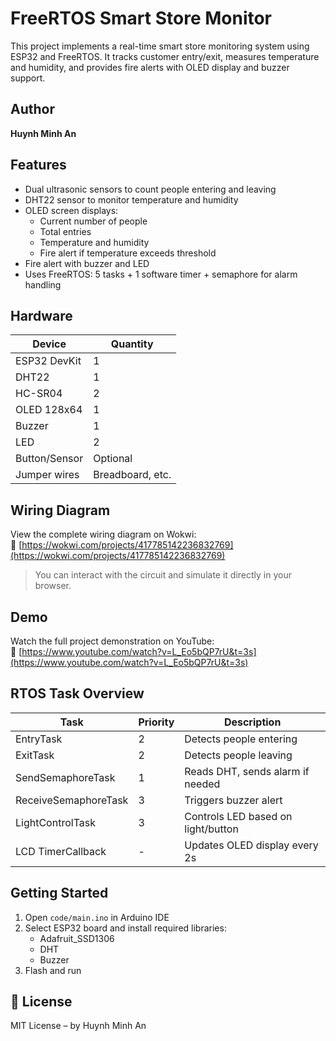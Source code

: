 # FreeRTOS Smart Store Monitor

This project implements a real-time smart store monitoring system using ESP32 and FreeRTOS. It tracks customer entry/exit, measures temperature and humidity, and provides fire alerts with OLED display and buzzer support.

## Author
**Huynh Minh An**

## Features
- Dual ultrasonic sensors to count people entering and leaving
- DHT22 sensor to monitor temperature and humidity
- OLED screen displays:
  - Current number of people
  - Total entries
  - Temperature and humidity
  - Fire alert if temperature exceeds threshold
- Fire alert with buzzer and LED
- Uses FreeRTOS: 5 tasks + 1 software timer + semaphore for alarm handling

## Hardware
| Device       | Quantity |
|--------------|----------|
| ESP32 DevKit | 1        |
| DHT22        | 1        |
| HC-SR04      | 2        |
| OLED 128x64  | 1        |
| Buzzer       | 1        |
| LED          | 2        |
| Button/Sensor| Optional |
| Jumper wires | Breadboard, etc. |

## Wiring Diagram

View the complete wiring diagram on Wokwi:  
🔗 [https://wokwi.com/projects/417785142236832769](https://wokwi.com/projects/417785142236832769)

> You can interact with the circuit and simulate it directly in your browser.


## Demo

Watch the full project demonstration on YouTube:  
🔗 [https://www.youtube.com/watch?v=L_Eo5bQP7rU&t=3s](https://www.youtube.com/watch?v=L_Eo5bQP7rU&t=3s)



## RTOS Task Overview
| Task                  | Priority | Description                          |
|-----------------------|----------|--------------------------------------|
| EntryTask             | 2        | Detects people entering              |
| ExitTask              | 2        | Detects people leaving               |
| SendSemaphoreTask     | 1        | Reads DHT, sends alarm if needed     |
| ReceiveSemaphoreTask  | 3        | Triggers buzzer alert                |
| LightControlTask      | 3        | Controls LED based on light/button   |
| LCD TimerCallback     | -        | Updates OLED display every 2s        |

## Getting Started
1. Open `code/main.ino` in Arduino IDE
2. Select ESP32 board and install required libraries:
   - Adafruit_SSD1306
   - DHT
   - Buzzer
3. Flash and run

## 🪪 License
MIT License – by Huynh Minh An
